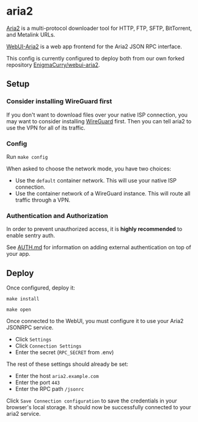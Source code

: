 # aria2

[Aria2](https://aria2.github.io/) is a multi-protocol downloader tool
for HTTP, FTP, SFTP, BitTorrent, and Metalink URLs.

[WebUI-Aria2](https://github.com/ziahamza/webui-aria2) is a web app
frontend for the Aria2 JSON RPC interface.

This config is currently configured to deploy both from our own forked
repository
[EnigmaCurry/webui-aria2](https://github.com/EnigmaCurry/webui-aria2).

## Setup

### Consider installing WireGuard first

If you don't want to download files over your native ISP connection,
you may want to consider installing [WireGuard](../wireguard) first.
Then you can tell aria2 to use the VPN for all of its traffic.

### Config

Run `make config` 

When asked to choose the network mode, you have two choices:

 * Use the `default` container network. This will use your native ISP
   connection.
 * Use the container network of a WireGuard instance. This will route
   all traffic through a VPN.

### Authentication and Authorization

In order to prevent unauthorized access, it is **highly recommended**
to enable sentry auth. 

See [AUTH.md](../AUTH.md) for information on adding external
authentication on top of your app.

## Deploy

Once configured, deploy it:

```
make install
```

```
make open
```

Once connected to the WebUI, you must configure it to use your Aria2 JSONRPC service.

 * Click `Settings`
 * Click `Connection Settings`
 * Enter the secret (`RPC_SECRET` from .env)
 
The rest of these settings should already be set:

 * Enter the host `aria2.example.com`
 * Enter the port `443`
 * Enter the RPC path `/jsonrc`

Click `Save Connection configuration` to save the credentials in your
browser's local storage. It should now be successfully connected to
your aria2 service.
